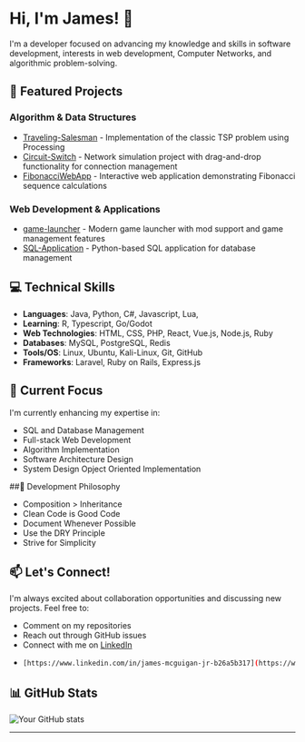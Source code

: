 # Hi, I'm James! 👋

I'm a developer focused on advancing my knowledge and skills in software development, interests in web development, Computer Networks, and algorithmic problem-solving.

## 🚀 Featured Projects

### Algorithm & Data Structures
- [Traveling-Salesman](https://github.com/Jimmyu2foru18/Traveling-Salesman) - Implementation of the classic TSP problem using Processing
- [Circuit-Switch](https://github.com/Jimmyu2foru18/Circuit-Switch) - Network simulation project with drag-and-drop functionality for connection management
- [FibonacciWebApp](https://github.com/Jimmyu2foru18/FibonacciWebApp) - Interactive web application demonstrating Fibonacci sequence calculations

### Web Development & Applications
- [game-launcher](https://github.com/Jimmyu2foru18/game-launcher) - Modern game launcher with mod support and game management features
- [SQL-Application](https://github.com/Jimmyu2foru18/SQL-Application) - Python-based SQL application for database management

## 💻 Technical Skills

- **Languages**: Java, Python, C#, Javascript, Lua,
- **Learning**: R, Typescript, Go/Godot
- **Web Technologies**: HTML, CSS, PHP, React, Vue.js, Node.js, Ruby
- **Databases**: MySQL, PostgreSQL, Redis
- **Tools/OS**: Linux, Ubuntu, Kali-Linux, Git, GitHub
- **Frameworks**: Laravel, Ruby on Rails, Express.js

## 🌱 Current Focus

I'm currently enhancing my expertise in:
- SQL and Database Management
- Full-stack Web Development
- Algorithm Implementation
- Software Architecture Design
- System Design Opject Oriented Implementation

##📔 Development Philosophy 
- Composition > Inheritance
- Clean Code is Good Code
- Document Whenever Possible
- Use the DRY Principle
- Strive for Simplicity 

## 📫 Let's Connect!

I'm always excited about collaboration opportunities and discussing new projects. Feel free to:
- Comment on my repositories
- Reach out through GitHub issues
- Connect with me on [LinkedIn](#)
- ```bash
  [https://www.linkedin.com/in/james-mcguigan-jr-b26a5b317](https://www.linkedin.com/in/james-mcguigan-jr-b26a5b317/)
  ```
## 📊 GitHub Stats

![Your GitHub stats](https://github-readme-stats.vercel.app/api?username=Jimmyu2foru18&show_icons=true&theme=radical)

---
